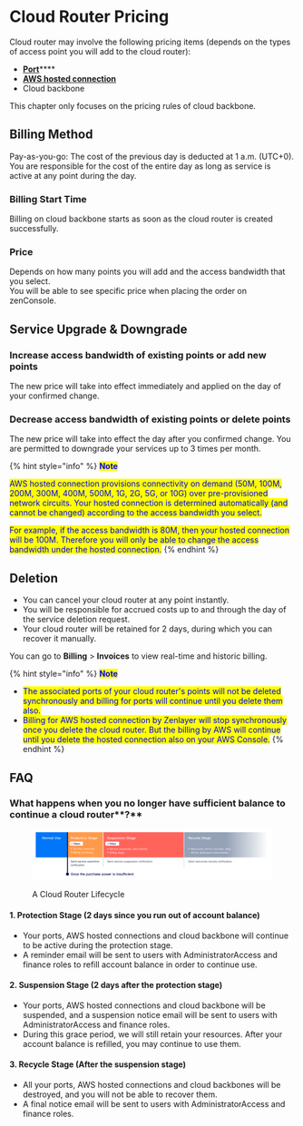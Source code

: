 # Cloud Router Pricing

Cloud router may involve the following pricing items (depends on the types of access point you will add to the cloud router):

* [**Port**](port-pricing.md)****
* ****[**AWS hosted connection**](aws-hosted-connection-pricing.md)****
* Cloud backbone

This chapter only focuses on the pricing rules of cloud backbone.

## **Billing Method**

Pay-as-you-go: The cost of the previous day is deducted at 1 a.m. (UTC+0). You are responsible for the cost of the entire day as long as service is active at any point during the day.&#x20;

### **Billing Start Time**

Billing on cloud backbone starts as soon as the cloud router is created successfully.

### **Price**

Depends on how many points you will add and the access bandwidth that you select. \
You will be able to see specific price when placing the order on zenConsole.



## **Service Upgrade & Downgrade**

### Increase access bandwidth of existing points or add new points

The new price will take into effect immediately and applied on the day of your confirmed change.

### Decrease access bandwidth of existing points or delete points

The new price will take into effect the day after you confirmed change. You are permitted to downgrade your services up to 3 times per month.

{% hint style="info" %}
<mark style="color:blue;">**Note**</mark>

<mark style="color:blue;">AWS hosted connection provisions connectivity on demand (50M, 100M, 200M, 300M, 400M, 500M, 1G, 2G, 5G, or 10G) over pre-provisioned network circuits. Your hosted connection is determined automatically (and cannot be changed) according to the access bandwidth you select.</mark>&#x20;

<mark style="color:blue;">For example, if the access bandwidth is 80M, then your hosted connection will be 100M. Therefore you will only be able to change the access bandwidth under the hosted connection.</mark>
{% endhint %}



## **Deletion**

* You can cancel your cloud router at any point instantly.&#x20;
* You will be responsible for accrued costs up to and through the day of the service deletion request.&#x20;
* Your cloud router will be retained for 2 days, during which you can recover it manually.

You can go to **Billing** > **Invoices** to view real-time and historic billing.

{% hint style="info" %}
<mark style="color:blue;">**Note**</mark>

* <mark style="color:blue;">The associated ports of your cloud router's points will not be deleted synchronously and billing for ports will continue until you delete them also.</mark>
* <mark style="color:blue;">Billing for AWS hosted connection by Zenlayer will stop synchronously once you delete the cloud router. But the billing by AWS will continue until you delete the hosted connection also on your AWS Console.</mark>
{% endhint %}



## **FAQ**

### **What happens when you no longer have sufficient balance to continue a** cloud router**?**

<figure><img src="../../.gitbook/assets/Article_1 (9).jpg" alt=""><figcaption><p>A Cloud Router Lifecycle</p></figcaption></figure>

#### 1. Protection Stage (2 days since you run out of account balance)

* Your ports, AWS hosted connections and cloud backbone will continue to be active during the protection stage.
* A reminder email will be sent to users with AdministratorAccess and finance roles to refill account balance in order to continue use.

#### 2. Suspension Stage (2 days after the protection stage)

* Your ports, AWS hosted connections and cloud backbone will be suspended, and a suspension notice email will be sent to users with AdministratorAccess and finance roles.
* During this grace period, we will still retain your resources. After your account balance is refilled, you may continue to use them. &#x20;

#### 3. Recycle Stage (After the suspension stage)

* All your ports, AWS hosted connections and cloud backbones will be destroyed, and you will not be able to recover them.
* A final notice email will be sent to users with AdministratorAccess and finance roles.


